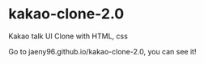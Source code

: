 # kakao-clone-2.0
 Kakao talk UI Clone with HTML, css

Go to jaeny96.github.io/kakao-clone-2.0, you can see it!
